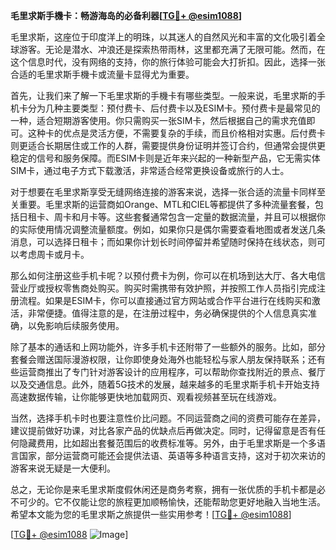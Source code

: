 **毛里求斯手機卡：畅游海岛的必备利器[[TG💪+ @esim1088](https://t.me/s/esim1088)]**

毛里求斯，这座位于印度洋上的明珠，以其迷人的自然风光和丰富的文化吸引着全球游客。无论是潜水、冲浪还是探索热带雨林，这里都充满了无限可能。然而，在这个信息时代，没有网络的支持，你的旅行体验可能会大打折扣。因此，选择一张合适的毛里求斯手機卡或流量卡显得尤为重要。

首先，让我们来了解一下毛里求斯的手機卡有哪些类型。一般来说，毛里求斯的手机卡分为几种主要类型：预付费卡、后付费卡以及ESIM卡。预付费卡是最常见的一种，适合短期游客使用。你只需购买一张SIM卡，然后根据自己的需求充值即可。这种卡的优点是灵活方便，不需要复杂的手续，而且价格相对实惠。后付费卡则更适合长期居住或工作的人群，需要提供身份证明并签订合约，但通常会提供更稳定的信号和服务保障。而ESIM卡则是近年来兴起的一种新型产品，它无需实体SIM卡，通过电子方式下载激活，非常适合经常更换设备或旅行的人士。

对于想要在毛里求斯享受无缝网络连接的游客来说，选择一张合适的流量卡同样至关重要。毛里求斯的运营商如Orange、MTL和CIEL等都提供了多种流量套餐，包括日租卡、周卡和月卡等。这些套餐通常包含一定量的数据流量，并且可以根据你的实际使用情况调整流量额度。例如，如果你只是偶尔需要查看地图或者发送几条消息，可以选择日租卡；而如果你计划长时间停留并希望随时保持在线状态，则可以考虑周卡或月卡。

那么如何注册这些手机卡呢？以预付费卡为例，你可以在机场到达大厅、各大电信营业厅或授权零售商处购买。购买时需携带有效护照，并按照工作人员指引完成注册流程。如果是ESIM卡，你可以直接通过官方网站或合作平台进行在线购买和激活，非常便捷。值得注意的是，在注册过程中，务必确保提供的个人信息真实准确，以免影响后续服务使用。

除了基本的通话和上网功能外，许多手机卡还附带了一些额外的服务。比如，部分套餐会赠送国际漫游权限，让你即使身处海外也能轻松与家人朋友保持联系；还有些运营商推出了专门针对游客设计的应用程序，可以帮助你查找附近的景点、餐厅以及交通信息。此外，随着5G技术的发展，越来越多的毛里求斯手机卡开始支持高速数据传输，让你能够更快地加载网页、观看视频甚至玩在线游戏。

当然，选择手机卡时也要注意性价比问题。不同运营商之间的资费可能存在差异，建议提前做好功课，对比各家产品的优缺点后再做决定。同时，记得留意是否有任何隐藏费用，比如超出套餐范围后的收费标准等。另外，由于毛里求斯是一个多语言国家，部分运营商可能还会提供法语、英语等多种语言支持，这对于初次来访的游客来说无疑是一大便利。

总之，无论你是来毛里求斯度假休闲还是商务考察，拥有一张优质的手机卡都是必不可少的。它不仅能让您的旅程更加顺畅愉快，还能帮助您更好地融入当地生活。希望本文能为您的毛里求斯之旅提供一些实用参考！[[TG💪+ @esim1088](https://t.me/s/esim1088)] 

[[TG💪+ @esim1088](https://t.me/s/esim1088) ![Image](https://i.postimg.cc/4NQfJmqS/Snipaste-2025-05-13-00-14-12.png)]